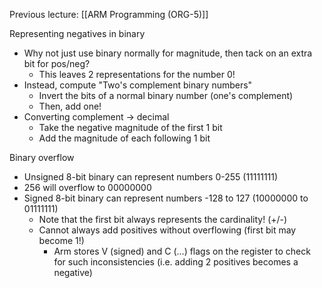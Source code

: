 Previous lecture: [[ARM Programming (ORG-5)]]


Representing negatives in binary
- Why not just use binary normally for magnitude, then tack on an extra bit for pos/neg?
	- This leaves 2 representations for the number 0!
- Instead, compute "Two's complement binary numbers"
	- Invert the bits of a normal binary number (one's complement)
	- Then, add one!
- Converting complement -> decimal
	- Take the negative magnitude of the first 1 bit
	- Add the magnitude of each following 1 bit

Binary overflow
- Unsigned 8-bit binary can represent numbers 0-255 (11111111)
- 256 will overflow to 00000000
- Signed 8-bit binary can represent numbers -128 to 127 (10000000 to 01111111)
	- Note that the first bit always represents the cardinality! (+/-)
	- Cannot always add positives without overflowing (first bit may become 1!)
		- Arm stores V (signed) and C (…) flags on the register to check for such inconsistencies (i.e. adding 2 positives becomes a negative)